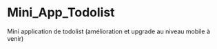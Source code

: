 # Mini_App_Todolist
Mini application de todolist (amélioration et upgrade au niveau mobile à venir)
